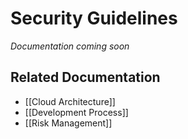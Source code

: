 # Security Guidelines

*Documentation coming soon*

## Related Documentation
- [[Cloud Architecture]]
- [[Development Process]]
- [[Risk Management]] 